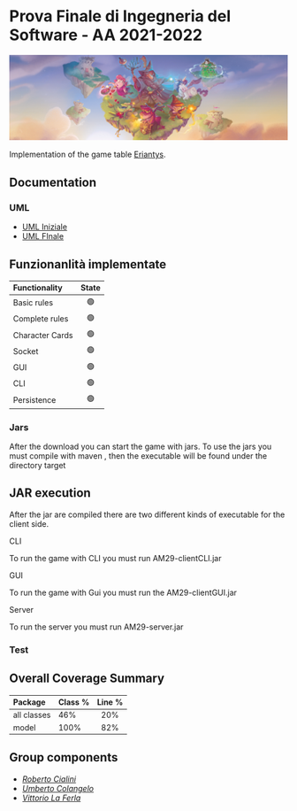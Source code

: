 # Prova Finale di Ingegneria del Software - AA 2021-2022

![alt text](src/main/resources/Graphical_Assets/Eriantys_slider.jpg)

Implementation of the game table [Eriantys](https://www.craniocreations.it/prodotto/eriantys/).

## Documentation

### UML

- [UML Iniziale](deliveries/UML/UML_Iniziale/UML_Iniziale.jpg)
- [UML FInale](deliveries/UML/UML_Final/FinalUML.png)

## Funzionanlità implementate

| Functionality   |                       State                        |
|:----------------|:--------------------------------------------------:|
| Basic rules     | 🟢 |
| Complete rules  | 🟢 |
| Character Cards | 🟢 |
| Socket          | 🟢 |
| GUI             | 🟢 |
| CLI             | 🟢 |
| Persistence     | 🟢 |

### Jars
After the download you can start the game with jars. To use the jars you must compile with maven , then the executable will be found under the directory target
## JAR execution
After the jar are compiled there are two different kinds of executable for the client side.

CLI

To run the game with CLI you must run AM29-clientCLI.jar

GUI

To run the game with Gui you must run the AM29-clientGUI.jar

Server

To run the server you must run AM29-server.jar
### Test

## Overall Coverage Summary

| Package     | Class % | Line % |
|:------------|:--------|:------:|
| all classes | 46%     |  20%   |
| model       | 100%    |  82%   |

## Group components
- [_Roberto Cialini_](https://github.com/RobertoCialini)
- [_Umberto Colangelo_](https://github.com/umbertocolangelo)
- [_Vittorio La Ferla_](https://github.com/vittoriolaferla)
